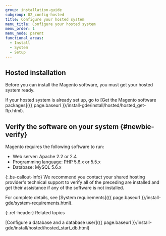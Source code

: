 ```yaml
---
group: installation-guide
subgroup: 02_config-hosted
title: Configure your hosted system
menu_title: Configure your hosted system
menu_order: 1
menu_node: parent
functional_areas:
  - Install
  - System
  - Setup
---
```


## Hosted installation

Before you can install the Magento software, you must get your hosted system ready.

If your hosted system is already set up, go to [Get the Magento software packages]({{ page.baseurl }}/install-gde/install/hosted/hosted_get-ftp.html).

## Verify the software on your system {#newbie-verify}

Magento requires the following software to run:

*  Web server: Apache 2.2 or 2.4
*  Programming language: [PHP](https://glossary.magento.com/php) 5.6.x or 5.5.x
*  Database: MySQL 5.6.x

{:.bs-callout-info}
We recommend you contact your shared hosting provider's technical support to verify all of the preceding are installed and get their assistance if any of the software is not installed.

For complete details, see [System requirements]({{ page.baseurl }}/install-gde/system-requirements.html).

{:.ref-header}
Related topics

[Configure a database and a database user]({{ page.baseurl }}/install-gde/install/hosted/hosted_start_db.html)
